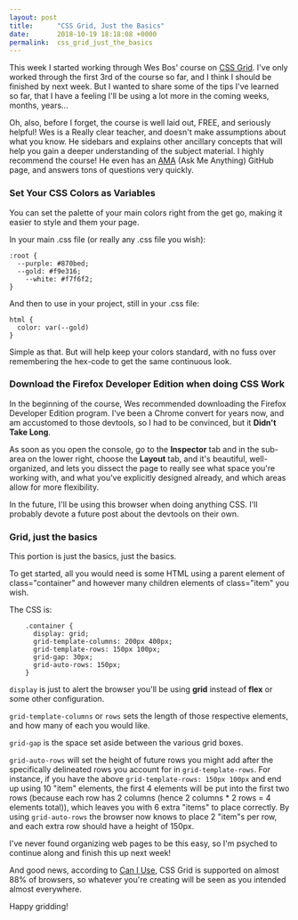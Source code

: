 ```yaml
---
layout: post
title:      "CSS Grid, Just the Basics"
date:       2018-10-19 18:18:08 +0000
permalink:  css_grid_just_the_basics
---
```



This week I started working through Wes Bos' course on [CSS Grid](https://cssgrid.io/).  I've only worked through the first 3rd of the course so far, and I think I should be finished by next week.  But I wanted to share some of the tips I've learned so far, that I have a feeling I'll be using a lot more in the coming weeks, months, years...

Oh, also, before I forget, the course is well laid out, FREE, and seriously helpful!  Wes is a Really clear teacher, and doesn't make assumptions about what you know.  He sidebars and explains other ancillary concepts that will help you gain a deeper understanding of the subject material.  I highly recommend the course!  He even has an [AMA](https://github.com/wesbos) (Ask Me Anything) GitHub page, and answers tons of questions very quickly.

### Set Your CSS Colors as Variables
You can set the palette of your main colors right from the get go, making it easier to style and them your page.

In your main .css file (or really any .css file you wish):

```
:root {
  --purple: #870bed;
  --gold: #f9e316;
	--white: #f7f6f2;
}
```

And then to use in your project, still in your .css file:

```
html {
  color: var(--gold)
}
```

Simple as that.  But will help keep your colors standard, with no fuss over remembering the hex-code to get the same continuous look.

### Download the Firefox Developer Edition when doing CSS Work
In the beginning of the course, Wes recommended downloading the Firefox Developer Edition program.  I've been a Chrome convert for years now, and am accustomed to those devtools, so I had to be convinced, but it **Didn't Take Long**.  

As soon as you open the console, go to the **Inspector** tab and in the sub-area on the lower right, choose the **Layout** tab, and it's beautiful, well-organized, and lets you dissect the page to really see what space you're working with, and what you've explicitly designed already, and which areas allow for more flexibility.

In the future, I'll be using this browser when doing anything CSS.  I'll probably devote a future post about the devtools on their own.

### Grid, just the basics
This portion is just the basics, just the basics.

To get started, all you would need is some HTML using a parent element of class="container" and however many children elements of class="item" you wish.

The CSS is:

```
    .container {
      display: grid;
      grid-template-columns: 200px 400px;
      grid-template-rows: 150px 100px;
      grid-gap: 30px;
      grid-auto-rows: 150px;
    }
```

`display` is just to alert the browser you'll be using **grid** instead of **flex** or some other configuration.

`grid-template-columns` or `rows` sets the length of those respective elements, and how many of each you would like.

`grid-gap` is the space set aside between the various grid boxes.

`grid-auto-rows` will set the height of future rows you might add after the specifically delineated rows you account for in `grid-template-rows`.   For instance, if you have the above `grid-template-rows: 150px 100px` and end up using 10 "item" elements, the first 4 elements will be put into the first two rows (because each row has 2 columns (hence 2 columns * 2 rows = 4 elements total)), which leaves you with 6 extra "items" to place correctly.  By using `grid-auto-rows` the browser now knows to place 2 "item"s per row, and each extra row should have a height of 150px.


I've never found organizing web pages to be this easy, so I'm psyched to continue along and finish this up next week!

And good news, according to [Can I Use](https://caniuse.com/), CSS Grid is supported on almost 88% of browsers, so whatever you're creating will be seen as you intended almost everywhere.

Happy gridding!
	
